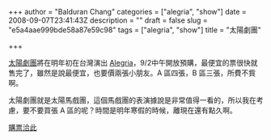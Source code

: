 +++
author = "Balduran Chang"
categories = ["alegria", "show"]
date = 2008-09-07T23:41:43Z
description = ""
draft = false
slug = "e5a4aae999bde58a87e59c98"
tags = ["alegria", "show"]
title = "太陽劇團"

+++


[太陽劇團](http://act.udn.com/alegria/traffic.html)將在明年初在台灣演出 [Alegria](http://www.cirquedusoleil.com/World/en/tw/shows/alegria.asp)，9/2中午開放預購，最便宜的票很快就售完了，雖然是說最便宜，也要價兩張小朋友。A 區四張，B 區三張，所費不貲啊。

太陽劇團就是太陽馬戲團，這個馬戲團的表演據說是非常值得一看的，所以我在考慮，要不要買張 A 區的呢？時間是明年寒假的時候，離現在還有點久啊。

[購票洽此](http://www.artsticket.com.tw/CKSCC2005/product/product00/ProductsDetailsPage.aspx?ProductId=c4QWP9sLuh%2fSVobEdclhMQ)

